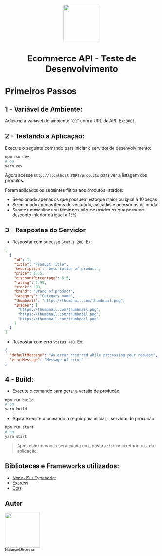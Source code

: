 <p align="center">
    <a href="https://www.nkinfo.com.br/">
        <img src="https://www.nkinfo.com.br/img/logo.svg" height="120">
    </a>
     <h1 align="center">Ecommerce API - Teste de Desenvolvimento</h1>
</p>

# Primeiros Passos

## 1 - Variável de Ambiente:

Adicione a variável de ambiente `PORT` com a URL da API. Ex: `3001`.

## 2 - Testando a Aplicação:

Execute o seguinte comando para iniciar o servidor de desenvolvimento:

```bash
npm run dev
# ou
yarn dev
```

Agora acesse `http://localhost:PORT/products` para ver a listagem dos produtos.

Foram aplicados os seguintes filtros aos produtos listados:

- Selecionado apenas os que possuem estoque maior ou igual a 10 peças
- Selecionado apenas items de vestuário, calçados e acessórios de moda
- Sapatos masculinos ou femininos são mostrados os que possuem desconto inferior ou igual a 15%

## 3 - Respostas do Servidor

- Respostar com sucesso `Status 200`. Ex:

```json
[
  {
    "id": 1,
    "title": "Product Title",
    "description": "Description of product",
    "price": 10.5,
    "discountPercentage": 6.5,
    "rating": 4.95,
    "stock": 100,
    "brand": "Brand of product",
    "category": "Category name",
    "thumbnail": "https://thumbnail.com/thumbnail.png",
    "images": [
      "https://thumbnail.com/thumbnail.png",
      "https://thumbnail.com/thumbnail.png",
      "https://thumbnail.com/thumbnail.png"
    ]
  }
]
```

- Respostar com erro `Status 400`. Ex:

```json
{
  "defaultMessage": "An error occurred while processing your request",
  "errorMessage": "Message of error"
}
```

## 4 - Build:

- Execute o comando para gerar a versão de producão:

```bash
npm run build
# ou
yarn build
```

- Agora execute o comando a seguir para iniciar o servidor de produção:

```bash
npm run start
# ou
yarn start
```

> Após este comando será criada uma pasta `/dist` no diretório raiz da aplicação.

## Bibliotecas e Frameworks utilizados:

- [Node JS + Typescript](https://nodejs.org/en/)
- [Express](https://expressjs.com/pt-br/)
- [Cors](https://github.com/expressjs/cors)

## Autor

[<img src="https://avatars.githubusercontent.com/u/44842023?s=400&u=2a8f0844c691b0d32eb0d243edc8eebf226f5b5f&v=4" width=115><br><sub>Natanael Bezerra</sub>](https://github.com/nsbbezerra)
